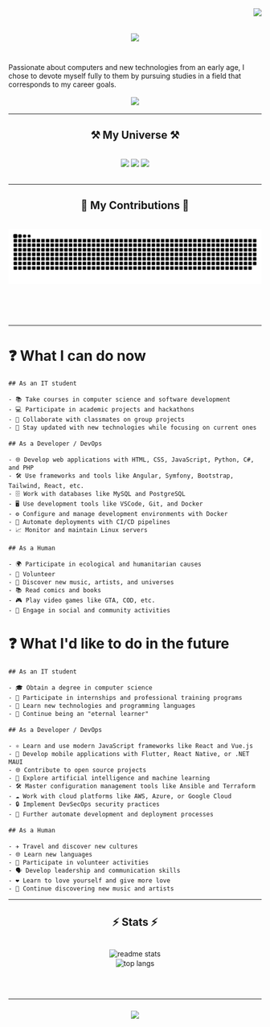 
<img align="right" src="https://visitor-badge.laobi.icu/badge?page_id=Monsieur9Bre99.Monsieur9Bre99" />

<h1 align="center">
    <img src="https://readme-typing-svg.herokuapp.com/?font=Righteous&size=36&center=true&vCenter=true&width=500&height=70&duration=4000&lines=Hi+There!+👋;+I'm+Breroot!;&color=%24115e8e" />
</h1>

<br/>
    Passionate about computers and new technologies from an early age, I chose to devote myself fully to them by pursuing studies in a field that corresponds to my career goals.
 
<div align="center"> 
<br/>
<!--   <a href="mailto:" style="text-decoration: none;">
    <img src="https://img.shields.io/badge/Gmail-333333?style=for-the-badge&logo=gmail&logoColor=blue" />
  </a> &nbsp; -->
  <a href="https://tinyurl.com/sanbre/" target="_blank" style="text-decoration: none;">
    <img src="https://img.shields.io/badge/LinkedIn-0077B5?style=for-the-badge&logo=linkedin&logoColor=white" target="_blank" />
  </a>
</div>

 <hr/>
 
<h2 align="center">⚒️ My Universe ⚒️</h2>
<br/>
<div align="center">
    <!-- Langages -->
    <img src="https://skillicons.dev/icons?i=html,css,sass,javascript,python,php,md,cs" />
    <!-- Frameworks -->
    <img src="https://skillicons.dev/icons?i=nodejs,angular,symfony,bootstrap" />
    <!-- Outils -->
    <img src="https://skillicons.dev/icons?i=vscode,github,figma,tailwind,gitlab,codepen,git,linux,powershell,docker,wordpress,postgres,mysql,postman" /><br>
</div>

<br/>
<hr/>

<div align="center">
  <h2>🐍 My Contributions 🐍</h2>
  <br>
  <img alt="snake eating my contributions" src="https://raw.githubusercontent.com/Monsieur9Bre99/Monsieur9Bre99/output/github-contribution-grid-snake.svg" />
  
  <br/><br/><br/>
</div>
<hr/>


# ❓ What I can do now
```
## As an IT student

- 📚 Take courses in computer science and software development
- 💻 Participate in academic projects and hackathons
- 🤝 Collaborate with classmates on group projects
- 🔄 Stay updated with new technologies while focusing on current ones

## As a Developer / DevOps

- 🌐 Develop web applications with HTML, CSS, JavaScript, Python, C#, and PHP
- 🛠️ Use frameworks and tools like Angular, Symfony, Bootstrap, Tailwind, React, etc.
- 🗄️ Work with databases like MySQL and PostgreSQL
- 🖥️ Use development tools like VSCode, Git, and Docker
- ⚙️ Configure and manage development environments with Docker
- 🚀 Automate deployments with CI/CD pipelines
- 📈 Monitor and maintain Linux servers

## As a Human

- 🌍 Participate in ecological and humanitarian causes
- 🤲 Volunteer
- 🎵 Discover new music, artists, and universes
- 📚 Read comics and books
- 🎮 Play video games like GTA, COD, etc.
- 👫 Engage in social and community activities
```

# ❓ What I'd like to do in the future

```
## As an IT student

- 🎓 Obtain a degree in computer science
- 🏢 Participate in internships and professional training programs
- 📖 Learn new technologies and programming languages
- 🔄 Continue being an "eternal learner"

## As a Developer / DevOps

- ⚛️ Learn and use modern JavaScript frameworks like React and Vue.js
- 📱 Develop mobile applications with Flutter, React Native, or .NET MAUI
- 🌐 Contribute to open source projects
- 🤖 Explore artificial intelligence and machine learning
- 🛠️ Master configuration management tools like Ansible and Terraform
- ☁️ Work with cloud platforms like AWS, Azure, or Google Cloud
- 🔒 Implement DevSecOps security practices
- 🤖 Further automate development and deployment processes

## As a Human

- ✈️ Travel and discover new cultures
- 🌐 Learn new languages
- 🤲 Participate in volunteer activities
- 🗣️ Develop leadership and communication skills
- ❤ Learn to love yourself and give more love
- 🎵 Continue discovering new music and artists

```
<hr/>

<h2 align="center">⚡ Stats ⚡</h2>
<br>
<div align=center>
  <img width=390 src="https://github-readme-stats.vercel.app/api?username=Monsieur9Bre99&count_private=true&show_icons=true&theme=react&rank_icon=github&border_radius=10" alt="readme stats" />
<br>
  <img width=325 align="center" src="https://github-readme-stats.vercel.app/api/top-langs/?username=Monsieur9Bre99&hide=HTML&langs_count=8&layout=compact&theme=react&border_radius=10&size_weight=0.5&count_weight=0.5&exclude_repo=github-readme-stats" alt="top langs" />
</div>


<br/><br/>
<hr/>

<h3 align="center">
    <img src="https://readme-typing-svg.herokuapp.com/?font=Righteous&size=25&center=true&vCenter=true&width=500&height=70&duration=4000&lines=Thanks+for+visiting!+✌️;&color=%24115e8e" />
</h3>

<br/>
